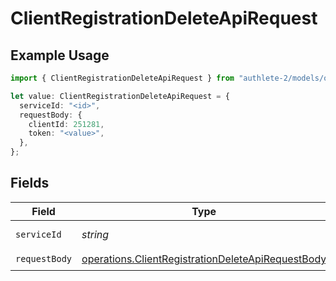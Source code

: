 # ClientRegistrationDeleteApiRequest

## Example Usage

```typescript
import { ClientRegistrationDeleteApiRequest } from "authlete-2/models/operations";

let value: ClientRegistrationDeleteApiRequest = {
  serviceId: "<id>",
  requestBody: {
    clientId: 251281,
    token: "<value>",
  },
};
```

## Fields

| Field                                                                                                                  | Type                                                                                                                   | Required                                                                                                               | Description                                                                                                            |
| ---------------------------------------------------------------------------------------------------------------------- | ---------------------------------------------------------------------------------------------------------------------- | ---------------------------------------------------------------------------------------------------------------------- | ---------------------------------------------------------------------------------------------------------------------- |
| `serviceId`                                                                                                            | *string*                                                                                                               | :heavy_check_mark:                                                                                                     | A service ID.                                                                                                          |
| `requestBody`                                                                                                          | [operations.ClientRegistrationDeleteApiRequestBody](../../models/operations/clientregistrationdeleteapirequestbody.md) | :heavy_check_mark:                                                                                                     | N/A                                                                                                                    |